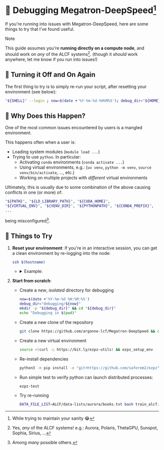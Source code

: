 # 🐛 Debugging Megatron-DeepSpeed[^sanity]

If you're running into issues with Megatron-DeepSpeed, here are some things to
try that I've found useful.

> [!NOTE]
> This guide assumes you're **running directly on a compute node**,
> and should work on _any_ of the ALCF systems[^alcf].
> (though it _should_ work anywhere, let me know if you run into issues!)

## 🔄 Turning it Off and On Again

The first thing to try is to simply re-run your script, after resetting your
environment (see below):

```bash
"${SHELL}" --login ; now=$(date +'%Y-%m-%d-%H%M%S'); debug_dir="${HOME}/debugging/${now}" && mkdir -p "${debug_dir}" && cd "${debug_dir}"&& git clone https://github.com/argonne-lcf/Megatron-DeepSpeed && cd Megatron-DeepSpeed && source <(curl -L https://bit.ly/ezpz-utils) && ezpz_setup_env && python3 -m pip install --require-virtualenv "git+https://github.com/saforem2/ezpz" "numpy<2" deepspeed tensorboard && ezpz-test && DATA_FILE_LIST=ALCF/data-lists/aurora/books.txt bash train_alcf.sh
```

## 🤔 Why Does this Happen?

One of the most common issues encountered by users is a mangled environment.

This happens often when a user is:

- Loading system modules (`module load ...`)
- Trying to use `python`. In particular:
  - Activating `conda` environments (`conda activate ...`)
  - Using virtual environments, e.g.:
    (`uv venv`, `python -m venv`, `source venv/bin/activate`, ..., etc.)
  - Working on multiple projects with _different_ virtual environments

Ultimately, this is usually due to some combination of the above causing
conflicts in one (or more) of:

```bash
"${PATH}", "${LD_LIBRARY_PATH}", "${CUDA_HOME}",
"${VIRTUAL_ENV}", "${VENV_DIR}", "${PYTHONPATH}", "${CONDA_PREFIX}",
...
```

being misconfigured[^bad_env].

<!--
Some of the most common reasons this may happen are:

- Loading system modules (`module load ...`) that overwrite or silently change
  things in your active environment
  - These will often change your `PATH`, `LD_LIBRARY_PATH`, and other
    environment variables, taking precedence over your `conda` environment or
    other installed software
- Activating `conda` environments (`conda activate ...`)



- `module load` commands
- `conda activate` commands
- `pip install --user ...` commands
- `source /path/to/some/setup/script.sh` commands
-->

[^bad_env]: Among _many_ possible others.

## 🧪 Things to Try

1. **Reset your environment**: If you're in an interactive session, you can get
   a clean environment by re-logging into the node:

   ```bash
   ssh $(hostname)
   ```

   - <details closed><summary>Example:</summary>

      ```bash
      #[/f/d/f/p/s/ezpz][🌱 main][📦📝🤷✓]
      #[07/14/25 @ 07:35:04][x4301c6s1b0n0]
      ; export TEST_VAR=1

      #[/f/d/f/p/s/ezpz][🌱 main][📦📝🤷✓]
      #[07/14/25 @ 07:35:09][x4301c6s1b0n0]
      ; ssh $(hostname)
      Last login: Mon Jul 14 12:30:56 2025 from aurora-uan-0010.hostmgmt1000.cm.aurora.alcf.anl.gov

      #[~][C v7.5.0-gcc]
      #[07/14/25 @ 07:35:33][x4301c6s1b0n0]
      ; echo "${TEST_VAR}"


      #[~][C v7.5.0-gcc]
      #[07/14/25 @ 07:35:35][x4301c6s1b0n0]
      ;
      Connection to x4301c6s1b0n0 closed.
      took: 0h:00m:19s

      #[/f/d/f/p/s/ezpz][🌱 main][📦📝🤷✓] [⏱️ 19s]
      #[07/14/25 @ 07:35:37][x4301c6s1b0n0]
      ; echo "${TEST_VAR}"
      1
      ```

   </details>

1. **Start from scratch**:
   - Create a _new_, _isolated_ directory for debugging
  
     ```bash
     now=$(date +'%Y-%m-%d %H:%M:%S')
     debug_dir="debugging/${now}"
     mkdir -p "${debug_dir}" && cd "${debug_dir}"
     echo "Debugging in $(pwd)"
  
   - Create a new clone of the repository

     ```bash
     git clone https://github.com/argonne-lcf/Megatron-DeepSpeed && cd Megatron-DeepSpeed
     ```
     
   - Create a new virtual environment

     ```bash
     source <(curl -L https://bit.ly/ezpz-utils) && ezpz_setup_env
     ```
     
   - Re-install dependencies

     ```bash
     python3 -m pip install -e "git+https://github.com/saforem2/ezpz"
     ```

   - Run simple test to verify python can launch distributed processes:
  
     ```bash
     ezpz-test
     ```
     
   - Try re-running
  
     ```bash
     DATA_FILE_LIST=ALCF/data-lists/aurora/books.txt bash train_alcf.sh
     ```

[^alcf]: Yes, _any_ of the ALCF systems! e.g.: Aurora, Polaris, ThetaGPU, Sunspot, Sophia, Sirius, ...

[^sanity]: While trying to maintain your sanity 😂
